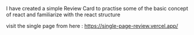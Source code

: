 I have created a simple Review Card to practise some of the basic concept of react and familiarize with the react structure

visit the single page from here : https://single-page-review.vercel.app/ 

